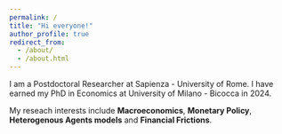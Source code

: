 ```yaml
---
permalink: /
title: "Hi everyone!"
author_profile: true
redirect_from: 
  - /about/
  - /about.html
---
```


I am a Postdoctoral Researcher at Sapienza - University of Rome. I have earned my PhD in Economics at University of Milano - Bicocca in 2024. 

My reseach interests include **Macroeconomics**, **Monetary Policy**, **Heterogenous Agents models** and **Financial Frictions**.